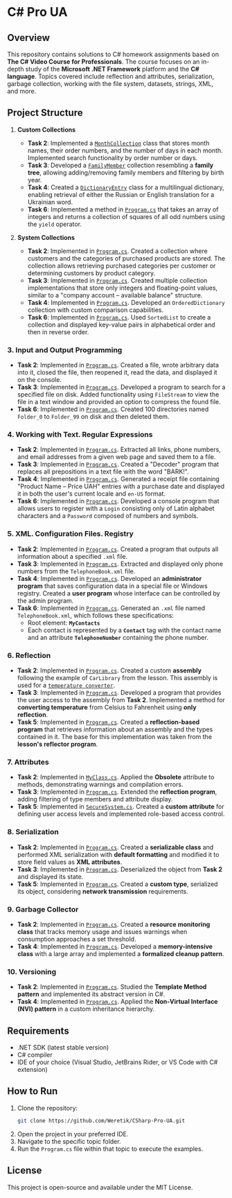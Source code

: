# C# Pro UA

## Overview

This repository contains solutions to C# homework assignments based on **The C# Video Course for Professionals**. The course focuses on an in-depth study of the **Microsoft .NET Framework** platform and the **C# language**. Topics covered include reflection and attributes, serialization, garbage collection, working with the file system, datasets, strings, XML, and more.

## Project Structure

1. **Custom Collections**  
   - **Task 2**: Implemented a [`MonthCollection`](./1.%20Custom%20collections/MonthCollection.cs) class that stores month names, their order numbers, and the number of days in each month. Implemented search functionality by order number or days.
   - **Task 3**: Developed a [`FamilyMember`](./1.%20Custom%20collections/FamilyMember.cs) collection resembling a **family tree**, allowing adding/removing family members and filtering by birth year.
   - **Task 4**: Created a [`DictionaryEntry`](./1.%20Custom%20collections/DictionaryEntry.cs) class for a multilingual dictionary, enabling retrieval of either the Russian or English translation for a Ukrainian word.
   - **Task 6**: Implemented a method in [`Program.cs`](./1.%20Custom%20collections/Program.cs) that takes an array of integers and returns a collection of squares of all odd numbers using the `yield` operator.


2. **System Collections**  
   - **Task 2**: Implemented in [`Program.cs`](./2.%20System%20collections/Program.cs). Created a collection where customers and the categories of purchased products are stored. The collection allows retrieving purchased categories per customer or determining customers by product category.
   - **Task 3**: Implemented in [`Program.cs`](./2.%20System%20collections/Program.cs). Created multiple collection implementations that store only integers and floating-point values, similar to a "company account – available balance" structure.
   - **Task 4**: Implemented in [`Program.cs`](./2.%20System%20collections/Program.cs). Developed an `OrderedDictionary` collection with custom comparison capabilities.
   - **Task 6**: Implemented in [`Program.cs`](./2.%20System%20collections/Program.cs). Used `SortedList` to create a collection and displayed key-value pairs in alphabetical order and then in reverse order.


### 3. **Input and Output Programming**  
   - **Task 2**: Implemented in [`Program.cs`](./3.%20Input%20and%20Output%20Programming/Program.cs). Created a file, wrote arbitrary data into it, closed the file, then reopened it, read the data, and displayed it on the console.
   - **Task 3**: Implemented in [`Program.cs`](./3.%20Input%20and%20Output%20Programming/Program.cs). Developed a program to search for a specified file on disk. Added functionality using `FileStream` to view the file in a text window and provided an option to compress the found file.
   - **Task 6**: Implemented in [`Program.cs`](./3.%20Input%20and%20Output%20Programming/Program.cs). Created 100 directories named `Folder_0` to `Folder_99` on disk and then deleted them.


### 4. Working with Text. Regular Expressions  
- **Task 2**: Implemented in [`Program.cs`](./4.%20Working%20with%20text.%20Regular%20expressions/Program.cs). Extracted all links, phone numbers, and email addresses from a given web page and saved them to a file.  
- **Task 3**: Implemented in [`Program.cs`](./4.%20Working%20with%20text.%20Regular%20expressions/Program.cs). Created a "Decoder" program that replaces all prepositions in a text file with the word "BARK!".  
- **Task 4**: Implemented in [`Program.cs`](./4.%20Working%20with%20text.%20Regular%20expressions/Program.cs). Generated a receipt file containing "Product Name – Price UAH" entries with a purchase date and displayed it in both the user's current locale and `en-US` format.  
- **Task 6**: Implemented in [`Program.cs`](./4.%20Working%20with%20text.%20Regular%20expressions/Program.cs). Developed a console program that allows users to register with a `Login` consisting only of Latin alphabet characters and a `Password` composed of numbers and symbols.  


### 5. XML. Configuration Files. Registry  
- **Task 2**: Implemented in [`Program.cs`](./5.%20XML.%20Configuration%20files.%20Registry/Program.cs). Created a program that outputs all information about a specified `.xml` file.  
- **Task 3**: Implemented in [`Program.cs`](./5.%20XML.%20Configuration%20files.%20Registry/Program.cs). Extracted and displayed only phone numbers from the `TelephoneBook.xml` file.  
- **Task 4**: Implemented in [`Program.cs`](./5.%20XML.%20Configuration%20files.%20Registry/Program.cs). Developed an **administrator program** that saves configuration data in a special file or Windows registry. Created a **user program** whose interface can be controlled by the admin program.  
- **Task 6**: Implemented in [`Program.cs`](./5.%20XML.%20Configuration%20files.%20Registry/Program.cs). Generated an `.xml` file named `TelephoneBook.xml`, which follows these specifications:  
   - Root element: **`MyContacts`**  
   - Each contact is represented by a **`Contact`** tag with the contact name and an attribute **`TelephoneNumber`** containing the phone number.  


### 6. Reflection  
- **Task 2**: Implemented in [`Program.cs`](./CSharpClient/Program.cs). Created a custom **assembly** following the example of `CarLibrary` from the lesson. This assembly is used for a [`temperature converter`](./TemperatureLibrary/TemperatureConverter.cs).  
- **Task 3**: Implemented in [`Program.cs`](./LoadAssembly/Program.cs). Developed a program that provides the user access to the assembly from **Task 2**. Implemented a method for **converting temperature** from Celsius to Fahrenheit using **only reflection**.  
- **Task 5**: Implemented in [`Program.cs`](./Reflector/Program.cs). Created a **reflection-based program** that retrieves information about an assembly and the types contained in it. The base for this implementation was taken from the **lesson's reflector program**.  


### 7. Attributes  
- **Task 2**: Implemented in [`MyClass.cs`](./7.%20Attributes/MyClass.cs). Applied the **Obsolete** attribute to methods, demonstrating warnings and compilation errors.  
- **Task 3**: Implemented in [`Program.cs`](./7.%20Attributes/Program.cs). Extended the **reflection program**, adding filtering of type members and attribute display.  
- **Task 5**: Implemented in [`SecureSystem.cs`](./7.%20Attributes/SecureSystem.cs). Created a **custom attribute** for defining user access levels and implemented role-based access control.  


### 8. Serialization  
- **Task 2**: Implemented in [`Program.cs`](./8.%20Serialization/Program.cs). Created a **serializable class** and performed XML serialization with **default formatting** and modified it to store field values as **XML attributes**.  
- **Task 3**: Implemented in [`Program.cs`](./8.%20Serialization/Program.cs). Deserialized the object from **Task 2** and displayed its state.  
- **Task 5**: Implemented in [`Program.cs`](./8.%20Serialization/Program.cs). Created a **custom type**, serialized its object, considering **network transmission** requirements.  


### 9. Garbage Collector  
- **Task 2**: Implemented in [`Program.cs`](./9.%20Garbage%20collector/Program.cs). Created a **resource monitoring class** that tracks memory usage and issues warnings when consumption approaches a set threshold.  
- **Task 4**: Implemented in [`Program.cs`](./9.%20Garbage%20collector/Program.cs). Developed a **memory-intensive class** with a large array and implemented a **formalized cleanup pattern**.  


### 10. Versioning  
- **Task 2**: Implemented in [`Program.cs`](./10.%20Versioning/Program.cs). Studied the **Template Method pattern** and implemented its abstract version in C#.  
- **Task 4**: Implemented in [`Program.cs`](./10.%20Versioning/Program.cs). Applied the **Non-Virtual Interface (NVI) pattern** in a custom inheritance hierarchy.  



## Requirements

- .NET SDK (latest stable version)
- C# compiler
- IDE of your choice (Visual Studio, JetBrains Rider, or VS Code with C# extension)

## How to Run

1. Clone the repository:
   ```bash
   git clone https://github.com/Weretik/CSharp-Pro-UA.git
   ```
2. Open the project in your preferred IDE.
3. Navigate to the specific topic folder.
4. Run the `Program.cs` file within that topic to execute the examples.

## License

This project is open-source and available under the MIT License.
